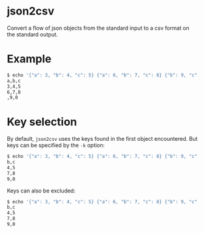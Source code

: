 # json2csv

Convert a flow of json objects from the standard input to a csv format on the standard output.

# Example

```bash
$ echo '{"a": 3, "b": 4, "c": 5} {"a": 6, "b": 7, "c": 8} {"b": 9, "c": 0}' | json2csv
a,b,c
3,4,5
6,7,8
,9,0
```

# Key selection

By default, `json2csv` uses the keys found in the first object encountered. But
keys can be specified by the `-k` option:

```bash
$ echo '{"a": 3, "b": 4, "c": 5} {"a": 6, "b": 7, "c": 8} {"b": 9, "c": 0}' | json2csv -k b,c
b,c
4,5
7,8
9,0
```

Keys can also be excluded:

```bash
$ echo '{"a": 3, "b": 4, "c": 5} {"a": 6, "b": 7, "c": 8} {"b": 9, "c": 0}' | json2csv -e a
b,c
4,5
7,8
9,0
```
